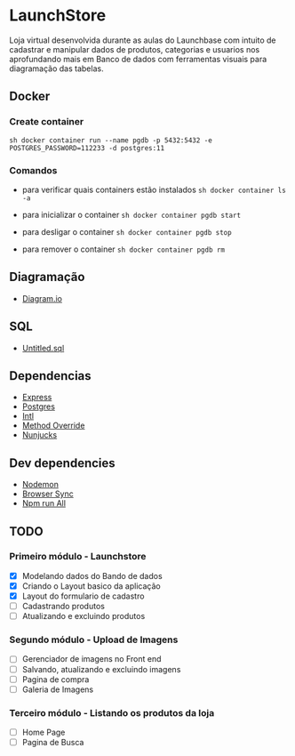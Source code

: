 # LaunchStore

Loja virtual desenvolvida durante as aulas do Launchbase com intuito de cadastrar e manipular dados de produtos, categorias e usuarios nos aprofundando mais em Banco de dados com ferramentas visuais para diagramação das tabelas.

## Docker

### Create container

`sh docker container run --name pgdb -p 5432:5432 -e POSTGRES_PASSWORD=112233 -d postgres:11 `

### Comandos

- para verificar quais containers estão instalados
  `sh docker container ls -a `

- para inicializar o container
  `sh docker container pgdb start`

- para desligar o container
  `sh docker container pgdb stop`

- para remover o container
  `sh docker container pgdb rm `

## Diagramação

- [Diagram.io](https://dbdiagram.io/d/5ea7103939d18f5553fe4cfe)

## SQL

- [Untitled.sql](./Untitled.sql)

## Dependencias

- [Express](https://expressjs.com)
- [Postgres](https://node-postgres.com)
- [Intl](https://pub.dev/packages/intl)
- [Method Override](https://www.npmjs.com/package/method-override)
- [Nunjucks](https://www.npmjs.com/package/nunjucks)

## Dev dependencies

- [Nodemon](https://nodemon.io)
- [Browser Sync](https://browsersync.io/)
- [Npm run All](https://www.npmjs.com/package/npm-run-all)

## TODO

### Primeiro módulo - Launchstore

- [x] Modelando dados do Bando de dados
- [x] Criando o Layout basico da aplicação
- [x] Layout do formulario de cadastro
- [ ] Cadastrando produtos
- [ ] Atualizando e excluindo produtos

### Segundo módulo - Upload de Imagens

- [ ] Gerenciador de imagens no Front end
- [ ] Salvando, atualizando e excluindo imagens
- [ ] Pagina de compra
- [ ] Galeria de Imagens

### Terceiro módulo - Listando os produtos da loja

- [ ] Home Page
- [ ] Pagina de Busca
